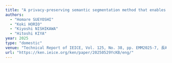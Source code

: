 ```yaml
---
title: "A privacy-preserving semantic segmentation method that enables model training on cloud servers"
authors:
  - "Homare SUEYOSHI"
  - "Koki HORIO"
  - "Kiyoshi NISHIKAWA"
  - "Hitoshi KIYA"
year: 2025
type: "domestic"
venue: "Technical Report of IEICE, Vol. 125, No. 38, pp. EMM2025-7, 長崎大学 文教キャンパス, 2025-05-29."
url: "https://ken.ieice.org/ken/paper/20250529YcKB/eng/"
---
```

